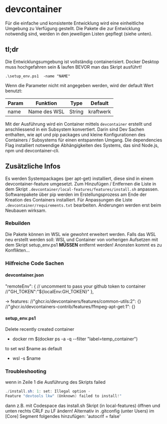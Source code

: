 # devcontainer

Für die einfache und konsistente Entwicklung wird eine einheitliche Umgebung zu Verfügung gestellt. Die Pakete die zur Entwicklung notwendig sind, werden in den jeweiligen Listen gepflegt (siehe unten).

## tl;dr

Die Entwicklungsumgebung ist vollständig containerisiert. Docker Desktop muss hochgefahren sein & laufen BEVOR man das Skript ausführt!

`.\setup_env.ps1  -name "NAME"`

Wenn die Parameter nicht mit angegeben werden, wird der default Wert benutzt:

Param | Funktion | Type | Default
--- | --- | --- | ---
name | Name des WSL | String | kraftwerk

Mit der Ausführung wird ein Container mittels `devcontainer` erstellt und anschliessend in ein Subsystem konvertiert. Darin sind Dev Sachen enthalten, wie apt und pip packages und kleine Konfigurationen des Containers / Subsystems für einen entspannten Umgang.
Die dependencies Flag installiert notwendige Abhängigkeiten des Systems, das sind Node.js, npm und devcontainer-cli.

## Zusätzliche Infos

Es werden Systempackages (per apt-get) installiert, diese sind in einem devcontainer-feature umgesetzt. Zum Hinzufügen / Entfernen die Liste in dem Skript `.devcontainer/local-features/features/install.sh` anpassen.
Softwarepakete über pip werden im Erstellungsprozess am Ende der Kreation des Containers installiert. Für Anpassungen die Liste `.devcontainer/requirements.txt` bearbeiten.
Änderungen werden erst beim Neubauen wirksam.

### Rebuilden
Die Pakete können im WSL wie gewohnt erweitert werden. Falls das WSL neu erstellt werden soll: WSL und Container von vorherigen Aufsetzen mit dem Skript setup_env.ps1 **MÜSSEN** entfernt werden! Anonsten kommt es zu Konflikten...

### Hilfreiche Code Sachen

#### devcontainer.json

"remoteEnv": {
    // uncomment to pass your github token to container
    //"GH_TOKEN":"${localEnv:GH_TOKEN}"
},

-> features:
//"ghcr.io/devcontainers/features/common-utils:2": {}
//"ghcr.io/devcontainers-contrib/features/ffmpeg-apt-get:1": {}

#### setup_env.ps1

Delete recently created container
- docker rm $(docker ps -a -q --filter "label=temp_container")

to set wsl $name as default
- wsl -s $name

### Troubleshooting
wenn in Zeile 1 die Ausführung des Skripts failed  
```powershell
./install.sh: 1: set: Illegal option -  
Feature "devtools lkw" (Unknown) failed to install!"  
```

dann z.B. mit Codespace das install.sh Skript (in local-features) öffnen und unten rechts CRLF zu LF ändern!
Alternativ in .gitconfig (unter Users) im [Core] Segment folgendes hinzufügen:
'autocrlf = false'
